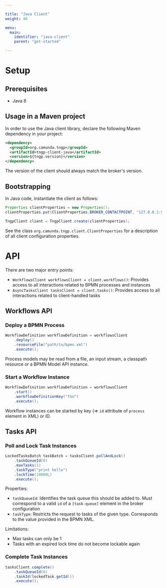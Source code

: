 ```yaml
---

title: "Java Client"
weight: 40

menu:
  main:
    identifier: "java-client"
    parent: "get-started"

---
```


# Setup

## Prerequisites

* Java 8

## Usage in a Maven project

In order to use the Java client library, declare the following Maven dependency in your project:

```xml
<dependency>
  <groupId>org.camunda.tngp</groupId>
  <artifactId>tngp-client-java</artifactId>
  <version>${tngp.version}</version>
</dependency>
```

The version of the client should always match the broker's version.

## Bootstrapping

In Java code, instantiate the client as follows:

```java
Properties clientProperties = new Properties();
clientProperties.put(ClientProperties.BROKER_CONTACTPOINT, "127.0.0.1:51015");

TngpClient client = TngpClient.create(clientProperties);
```

See the class `org.camunda.tngp.client.ClientProperties` for a description of all client configuration properties.

# API

There are two major entry points:

* `WorkflowsClient workflowsClient = client.workflows()`: Provides access to all interactions related to BPMN processes and instances
* `AsyncTasksClient tasksClient = client.tasks()`: Provides access to all interactions related to client-handled tasks

## Workflows API

### Deploy a BPMN Process

```java
WorkflowDefinition workflowDefinition = workflowsClient
    .deploy()
    .resourceFile("path/to/bpmn.xml")
    .execute();
```

Process models may be read from a file, an input stream, a classpath resource or a BPMN Model API instance.

### Start a Workflow Instance

```java
WorkflowDefinition workflowDefinition = workflowsClient
    .start()
    .workflowDefinitionKey("foo")
    .execute();
```

Workflow instances can be started by key (=> `id` attribute of `process` element in XML) or ID.

## Tasks API

### Poll and Lock Task Instances

```java
LockedTasksBatch taskBatch = tasksClient.pollAndLock()
    .taskQueueId(0)
    .maxTasks(1)
    .taskType("print hello")
    .lockTime(10000L)
    .execute();
```

Properties:

* `taskQueueId`: Identifies the task queue this should be added to. Must correspond to a valid `id` of a `[task-queue]` element in the broker configuration
* `taskType`: Restricts the request to tasks of the given type. Corresponds to the value provided in the BPMN XML.

Limitations:

* Max tasks can only be 1
* Tasks with an expired lock time do not become lockable again

### Complete Task Instances

```java
tasksClient.complete()
    .taskQueueId(0)
    .taskId(lockedTask.getId())
    .execute();
```